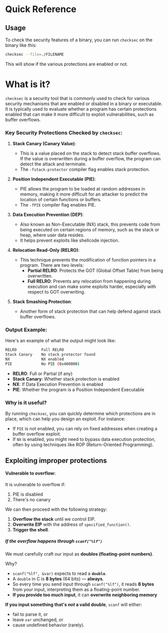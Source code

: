 # Quick Reference
## Usage
To check the security features of a binary, you can run `checksec` on the binary like this:
```bash
checksec --file=./FILENAME
```

This will show if the various protections are enabled or not.
# What is it?
`checksec` is a security tool that is commonly used to check for various security mechanisms that are enabled or disabled in a binary or executable. It is typically used to evaluate whether a program has certain protections enabled that can make it more difficult to exploit vulnerabilities, such as buffer overflows.
### Key Security Protections Checked by `checksec`:
1. **Stack Canary (Canary Value)**:
    - This is a value placed on the stack to detect stack buffer overflows. If the value is overwritten during a buffer overflow, the program can detect the attack and terminate.
    - The `-fstack-protector` compiler flag enables stack protection.
        
2. **Position Independent Executable (PIE)**:
    - PIE allows the program to be loaded at random addresses in memory, making it more difficult for an attacker to predict the location of certain functions or buffers.
    - The `-fPIE` compiler flag enables PIE.
        
3. **Data Execution Prevention (DEP)**:
    - Also known as Non-Executable (NX) stack, this prevents code from being executed on certain regions of memory, such as the stack or heap, where user data resides.
    - It helps prevent exploits like shellcode injection.
        
4. **Relocation Read-Only (RELRO)**:
    - This technique prevents the modification of function pointers in a program. There are two levels:
        - **Partial RELRO**: Protects the GOT (Global Offset Table) from being overwritten.
        - **Full RELRO**: Prevents any relocation from happening during execution and can make some exploits harder, especially with respect to GOT overwriting.
            
5. **Stack Smashing Protection**:
    - Another form of stack protection that can help defend against stack buffer overflows.
### Output Example:
Here's an example of what the output might look like:
```bash
RELRO           Full RELRO
Stack Canary    No stack protector found
NX              NX enabled
PIE             No PIE (0x400000)
```
- **RELRO**: Full or Partial (if any)
- **Stack Canary**: Whether stack protection is enabled
- **NX**: If Data Execution Prevention is enabled
- **PIE**: Whether the program is a Position Independent Executable
### Why is it useful?
By running `checksec`, you can quickly determine which protections are in place, which can help you design an exploit. For instance:
- If `PIE` is not enabled, you can rely on fixed addresses when creating a buffer overflow exploit.
- If `NX` is enabled, you might need to bypass data execution protection, often by using techniques like ROP (Return-Oriented Programming).

## Exploiting improper protections
#### Vulnerable to overflow:
It is vulnerable to overflow if:
1. PIE is disabled
2. There's no canary

We can then proceed with the following strategy:
1. **Overflow the stack** until we control EIP.
2. **Overwrite EIP** with the address of `specified_function()`.
3. **Trigger the shell**.
##### If the overflow happens through `scanf("%lf")`
We must carefully craft our input as **doubles (floating-point numbers)**.

Why?
- `scanf("%lf", &var)` expects to read a **`double`**.
- A `double` in C is **8 bytes** (64 bits) — **always**.
- So every time you send input through `scanf("%lf")`, it reads **8 bytes** from your input, interpreting them as a floating-point number.
- **If you provide too much input**, it can **overwrite neighboring memory**

**If you input something that's _not_ a valid double**, `scanf` will either:
- fail to parse it, or
- leave `var` unchanged, or
- cause undefined behavior (rarely).
